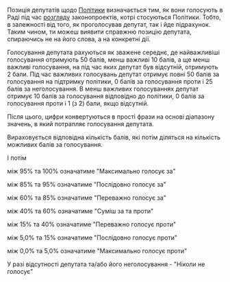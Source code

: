 Позиція депутатів щодо
[Політики](#policies)
визначається тим, як вони голосують в
Раді під час [розгляду](#division)
законопроектів, котрі стосуються Політики.
Тобто, в залежності від того, як проголосував депутат, так і йде підрахунок. Таким чином, ти можеш виявити справжню 
позицію депутата, спираючись не на його слова, а на конкретні дії. 

Голосування депутата рахуються як зважене середнє, де найважливіші голосування отримують 50 балів, менш важливі 10 балів,
а ще менш важливі голосування, на під час яких депутат був відсутній, отримують 2 бали. Під час важливих голосувань депутат
отримує повні 50 балів за голосування на підтримку політики, 0 балів за голосування проти i 25 балів за неголосування. 
В менш важливих голосуваннях депутат отримує 10 балів за голосування відповідно до політики, 0 балів за голосування проти і 1 (з 2) бали, якщо відсутній.

Після цього, цифри конвертуються в прості фрази на основі діапазону значень, в який потрапляє голосування депутата.

Вираховується відповідна кількість балів, які потім діляться на кількість можливих балів за голосування.

І потім

між 95% та 100% означатиме "Максимально голосує за"

між 85% та 95% означатиме "Послідовно голосує за"

між 60% та 85% означатиме "Переважно голосує за"

між 40% та 60% означатиме "Суміш за та проти"

між 15% та 40% означатиме "Переважно голосує проти"

між 5,0% та 15% означатиме "Послідовно голосує проти"

між 0,0% та 5,0% означатиме "Максимально голосує проти"

У разі відсутності депутата та/або його неголосування - "Ніколи не голосує"
